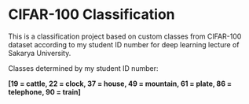 # CIFAR-100 Classification
This is a classification project based on custom classes from CIFAR-100 dataset according to my student ID number for deep learning lecture of Sakarya University. 

Classes determined by my student ID number:

**[19 = cattle, 22 = clock, 37 = house, 49 = mountain, 61 = plate, 86 = telephone, 90 = train]**
